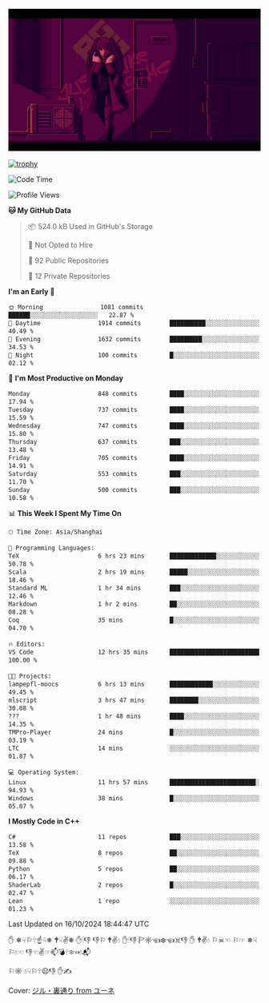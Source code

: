 ![](imgs/main.png)

[![trophy](https://github-profile-trophy.vercel.app/?username=NeilKleistGao&theme=dracula)](https://github.com/ryo-ma/github-profile-trophy)

<!--START_SECTION:waka-->
![Code Time](http://img.shields.io/badge/Code%20Time-1%2C387%20hrs%2048%20mins-blue)

![Profile Views](http://img.shields.io/badge/Profile%20Views-0-blue)

**🐱 My GitHub Data** 

> 📦 524.0 kB Used in GitHub's Storage 
 > 
> 🚫 Not Opted to Hire
 > 
> 📜 92 Public Repositories 
 > 
> 🔑 12 Private Repositories 
 > 
**I'm an Early 🐤** 

```text
🌞 Morning                1081 commits        ██████░░░░░░░░░░░░░░░░░░░   22.87 % 
🌆 Daytime                1914 commits        ██████████░░░░░░░░░░░░░░░   40.49 % 
🌃 Evening                1632 commits        █████████░░░░░░░░░░░░░░░░   34.53 % 
🌙 Night                  100 commits         █░░░░░░░░░░░░░░░░░░░░░░░░   02.12 % 
```
📅 **I'm Most Productive on Monday** 

```text
Monday                   848 commits         ████░░░░░░░░░░░░░░░░░░░░░   17.94 % 
Tuesday                  737 commits         ████░░░░░░░░░░░░░░░░░░░░░   15.59 % 
Wednesday                747 commits         ████░░░░░░░░░░░░░░░░░░░░░   15.80 % 
Thursday                 637 commits         ███░░░░░░░░░░░░░░░░░░░░░░   13.48 % 
Friday                   705 commits         ████░░░░░░░░░░░░░░░░░░░░░   14.91 % 
Saturday                 553 commits         ███░░░░░░░░░░░░░░░░░░░░░░   11.70 % 
Sunday                   500 commits         ███░░░░░░░░░░░░░░░░░░░░░░   10.58 % 
```


📊 **This Week I Spent My Time On** 

```text
🕑︎ Time Zone: Asia/Shanghai

💬 Programming Languages: 
TeX                      6 hrs 23 mins       █████████████░░░░░░░░░░░░   50.78 % 
Scala                    2 hrs 19 mins       █████░░░░░░░░░░░░░░░░░░░░   18.46 % 
Standard ML              1 hr 34 mins        ███░░░░░░░░░░░░░░░░░░░░░░   12.46 % 
Markdown                 1 hr 2 mins         ██░░░░░░░░░░░░░░░░░░░░░░░   08.28 % 
Coq                      35 mins             █░░░░░░░░░░░░░░░░░░░░░░░░   04.70 % 

🔥 Editors: 
VS Code                  12 hrs 35 mins      █████████████████████████   100.00 % 

🐱‍💻 Projects: 
lampepfl-moocs           6 hrs 13 mins       ████████████░░░░░░░░░░░░░   49.45 % 
mlscript                 3 hrs 47 mins       ████████░░░░░░░░░░░░░░░░░   30.08 % 
???                      1 hr 48 mins        ████░░░░░░░░░░░░░░░░░░░░░   14.35 % 
TMPro-Player             24 mins             █░░░░░░░░░░░░░░░░░░░░░░░░   03.19 % 
LTC                      14 mins             ░░░░░░░░░░░░░░░░░░░░░░░░░   01.87 % 

💻 Operating System: 
Linux                    11 hrs 57 mins      ████████████████████████░   94.93 % 
Windows                  38 mins             █░░░░░░░░░░░░░░░░░░░░░░░░   05.07 % 
```

**I Mostly Code in C++** 

```text
C#                       11 repos            ███░░░░░░░░░░░░░░░░░░░░░░   13.58 % 
TeX                      8 repos             ██░░░░░░░░░░░░░░░░░░░░░░░   09.88 % 
Python                   5 repos             ██░░░░░░░░░░░░░░░░░░░░░░░   06.17 % 
ShaderLab                2 repos             █░░░░░░░░░░░░░░░░░░░░░░░░   02.47 % 
Lean                     1 repo              ░░░░░░░░░░░░░░░░░░░░░░░░░   01.23 % 
```




 Last Updated on 16/10/2024 18:44:47 UTC
<!--END_SECTION:waka-->

✋ ❄☟⚐🕆☝☟❄ 🕈☟✌❄ ✋🕯👎 👎⚐ 🕈✌💧 ✋🕯👎 🏱☼☜❄☜☠👎 ✋ 🕈✌💧 ⚐☠☜ ⚐☞ ❄☟⚐💧☜ 👎☜✌☞📫💣🕆❄☜💧📬

⚐☼ 💧☟⚐🕆☹👎 ✋✍

Cover: [ジル・裏通り from ユーネ](https://www.pixiv.net/artworks/62127066)
